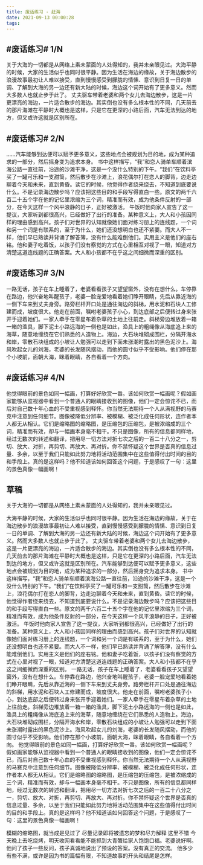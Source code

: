 ```yaml
---
title: 废话练习 - 赶海
date: 2021-09-13 00:00:28
tags:
---
```



## #废话练习# 1/N

关于大海的一切都是从网络上素未蒙面的人处得知的，我并未亲眼见过。大海平静的时候，大家的生活似乎也同时很平静。因为生活在海边的缘故，关于海边散步的浪漫故事最初让人难以接受，直到慢慢感受到朦胧的情愫、意识到日复一日的单调、了解到大海的另一边还有新大陆的时候，海边这个词开始有了更多意义。然而大多数人也就止步于此了。
丈夫驱车带着老婆和两个女儿去海边散步，这是一片更漂亮的海边，一片适合散步的海边。其实倒也没有多么根本性的不同，几天前去的那片海滩在平静时大概也是这样，只是它在更深的小路后面，汽车无法到达的地方，但又或许这就是区别所在。

## #废话练习# 2/N

……汽车能够到达便可以赋予更多意义，这些地点会被规划为目的地，成为某种追求的一部分，然后摇身变为追求本身。
书中这样描写，“我”和恋人骑单车顺着滨海公路一直往前，沿途的沙滩干净，这是一个没什么特别的下午。“我们”在饮料亭买了一罐可乐和一支甜筒，然后散步在沙滩上，浪花偶尔打在恋人的脚背，边走边聊着今天和未来，直到黄昏。读它的时候，他觉得作者绕来绕去，不知道到底要说什么。不是记录海边散步吗？应该把这些目的和手段写得直白一些。原文的两千六百二十五个字在他的记忆里浓缩为三个词，精准而有效，成为他条件反射的一部分，在今天这样一个风平浪静的日子，正好被激活。
午饭时他向家人宣告了这一提议，大家听到都很高兴，已经做好了出行的准备。某种意义上，大人和小孩因同样的理由感到高兴。孩子们对世界的认知就像她们面对练习册上的连线题，一个词和另一个词是有联系的，至于为什么，她们还没想明白也还不紧要。而大人不一样，他们早已熟读并背诵了解答簿，没有什么能难倒他们。实用主义是他们的座右铭。他和妻子吃着饭，以孩子们没有察觉的方式在心里相互对视了一眼，知道对方清楚这道连线题的正确答案。大人和小孩都不在乎这之间细微而深重的区别。

## #废话练习# 3/N

一路无话，孩子在车上睡着了，老婆看看孩子又望望窗外，没有在想什么。车停靠在路边，他兴奋地叫醒孩子，老婆一脸宠爱地看着她们睁开眼睛，先后从靠近海的一侧下车来到丈夫身旁。路旁栏杆开口处是通往海边的斜梯，用水泥和石块人工修建而成，坡度很大。他走在前面，嘱咐老婆孩子小心，到达底部之后便转过身来张开手迎着她们。一家人牵手在零星布着杂草的土地上往前走。斜梯旁边堆放着一箱一箱的渔具，脚下泥土小路远海的一侧也是如此，渔具上的粗绳像从海底追上来的海草，随意地缠绕在它们熟悉的人造物上。海边，大石块堆砌成围栏，分隔开海水和岸，零散石块组成的小坡让人勉强可以走到下面未涨潮时露出的黑色泥沙上。海风吹起女儿的刘海，老婆的长发随风摆动，而他的圆寸似乎不受影响。他们停在那个小坡前，面朝大海，眯着眼睛，各自看着一个方向。

## #废话练习# 4/N

他觉得眼前的景色如同一幅画，打算好好欣赏一番。该如何欣赏一幅画呢？假如画家能够从监视器中看到一个普通人的眼睛接收到的图像，他们一定会惊诧不已，而后对自己数十年心血的不受重视感到释怀。你当然无法期待一个人从满视野的马赛克中注意到任何细节。图像被降低分辨率、被模糊、被泛化成任何形状，连作者本人都无从相认。它们是缩略图的缩略图，是压缩包的压缩包，是被浓缩成的三个词，精准而有效，却与一幅画本身毫不相干。不只是图像，所有的信息都同样地，经过无数次的转述和翻译，把用尽一切方法对折七次之后的一百二十八分之一，剪切、放大、对折，再剪切、再放大、再对折。你不禁怀疑这个世界是否真的信息过量、多余，以至于我们只能如此努力地将活动范围集中在这些值得付出时间的目的和手段上。真的是这样吗？他不知道该如何回答这个问题，于是感叹了一句：这里的景色真像一幅画啊！


## 草稿

关于大海的一切都是从网络上素未蒙面的人处得知的，我并未亲眼见过。

大海平静的时候，大家的生活似乎也同时很平静。因为生活在海边的缘故，关于在海边散步的浪漫故事最初让人难以接受，直到慢慢感受到朦胧的情愫、意识到日复一日的单调、了解到大海的另一边还有新大陆的时候，海边这个词开始有了更多意义。然而大多数人也就止步于此了。
丈夫驱车带着老婆和两个女儿去海边散步，这是一片更漂亮的海边，一片适合散步的海边。其实倒也没有多么根本性的不同，几天前去的那片海滩在平静时大概也是这样，只是它在更深的小路后面，汽车无法到达的地方，但又或许这就是区别所在。汽车能够到达便可以赋予更多意义，这些地点会被规划为目的地，成为某种追求的一部分，然后摇身变为追求本身。
书中这样描写，“我”和恋人骑单车顺着滨海公路一直往前，沿途的沙滩干净，这是一个没什么特别的下午。“我们”在饮料亭买了一罐可乐和一支甜筒，然后散步在沙滩上，浪花偶尔打在恋人的脚背，边走边聊着今天和未来，直到黄昏。读它的时候，他觉得作者绕来绕去，不知道到底要说什么。不是记录海边散步吗？应该把这些目的和手段写得直白一些。原文的两千六百二十五个字在他的记忆里浓缩为三个词，精准而有效，成为他条件反射的一部分，在今天这样一个风平浪静的日子，正好被激活。
午饭时他向家人宣告了这一提议，大家听到都很高兴，已经做好了出行的准备。某种意义上，大人和小孩因同样的理由而感到高兴。孩子们对世界的认知就像她们面对练习册上的连线题，一个词和另一个词是有联系的，至于为什么，她们还没想明白也还不紧要。而大人不一样，他们早已熟读并背诵了解答簿，没有什么能难倒他们。实用主义是他们的座右铭。他和妻子吃着饭，以孩子们没有察觉的方式在心里对视了一眼，知道对方清楚这道连线题的正确答案。大人和小孩都不在乎这之间细微而深重的区别。
一路无话，孩子在车上睡着了，老婆看看孩子又望望窗外，没有在想什么。车停靠在路边，他兴奋地叫醒孩子，老婆一脸宠爱地看着她们睁开眼睛，先后从靠近海的一侧下车来到丈夫身旁。路旁栏杆开口处是通往海边的斜梯，用水泥和石块人工修建而成，坡度很大。他走在前面，嘱咐老婆孩子小心，到达底部之后便转过身来张开手迎着她们。一家人牵手在零星布着杂草的土地上往前走。斜梯旁边堆放着一箱一箱的渔具，脚下泥土小路远海的一侧也是如此，渔具上的粗绳像从海底追上来的海草，随意地缠绕在它们熟悉的人造物上。海边，大石块堆砌成围栏，分隔开海水和岸，零散石块组成的小坡让人勉强可以走到下面未涨潮时露出的黑色泥沙上。海风吹起女儿的刘海，老婆的长发随风摆动，而他的圆寸似乎不受影响。他们停在那个小坡前，面朝大海，眯着眼睛，各自看着一个方向。
他觉得眼前的景色如同一幅画，打算好好欣赏一番。该如何欣赏一幅画呢？假如画家能够从监视器中看到一个普通人的眼睛接收到的图像，他们一定会惊诧不已，而后对自己数十年心血的不受重视感到释怀。你当然无法期待一个人从满视野的马赛克中注意到任何细节。图像被降低分辨率、被模糊、被泛化成任何形状，连作者本人都无从相认。它们是缩略图的缩略图，是压缩包的压缩包，是被浓缩成的三个词，精准而有效，却与一幅画本身毫不相干。不只是图像，所有的信息都同样地，经过无数次的转述和翻译，把用尽一切方法对折七次之后的一百二十八分之一，剪切、放大、对折，再剪切、再放大、再对折。你不禁怀疑这个世界是否真的信息过量、多余，以至于我们只能如此努力地将活动范围集中在这些值得付出时间的目的和手段上。真的是这样吗？他不知道该如何回答这个问题，于是感叹了一句：这里的景色真像一幅画啊！

模糊的缩略图，就当成是见过了
尽量记录即将被遗忘的梦和尽力解释
这里不错
今天晚上去吃烧烤，明天收网看看能不能抓到大青蟹给家人饱饱口福。老婆说好啊。他问了孩子一些反问，孩子真诚地说出了预设的答案。没有真正的交流。
他多少有些不满，或许是因为书的篇幅有限，不知道故事的开头和结尾是怎样。
